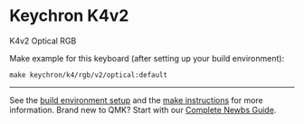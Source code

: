 # Keychron K4v2

K4v2 Optical RGB

Make example for this keyboard (after setting up your build environment):

    make keychron/k4/rgb/v2/optical:default

* * *

See the [build environment setup](https://docs.qmk.fm/#/getting_started_build_tools) and the [make instructions](https://docs.qmk.fm/#/getting_started_make_guide) for more information. Brand new to QMK? Start with our [Complete Newbs Guide](https://docs.qmk.fm/#/newbs).
